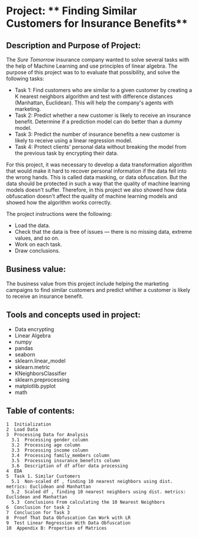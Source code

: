 # Project: ** Finding Similar Customers for Insurance Benefits**

## Description and Purpose of Project:

The *Sure Tomorrow* insurance company wanted to solve several tasks with the help of Machine Learning and use principles of linear algebra. The purpose of this project was to to evaluate that possibility, and solve the following tasks:

- Task 1: Find customers who are similar to a given customer by creating a K nearest neighbors algorithm and test with difference distances (Manhattan, Euclidean). This will help the company's agents with marketing.
- Task 2: Predict whether a new customer is likely to receive an insurance benefit. Determine if a prediction model can do better than a dummy model.
- Task 3: Predict the number of insurance benefits a new customer is likely to receive using a linear regression model.
- Task 4: Protect clients' personal data without breaking the model from the previous task by encrypting their data. 

For this project, it was necessary to develop a data transformation algorithm that would make it hard to recover personal information if the data fell into the wrong hands. This is called data masking, or data obfuscation. But the data should be protected in such a way that the quality of machine learning models doesn't suffer. Therefore, in this project we also showed how data obfuscation doesn't affect the quality of machine learning models and showed how the algorithm works correctly.

The project instructions were the following: 

- Load the data.
- Check that the data is free of issues — there is no missing data, extreme values, and so on.
- Work on each task.
- Draw conclusions.

## Business value:
The business value from this project include helping the marketing campaigns to find similar customers and predict whther a customer is likely to receive an insurance benefit.
## Tools and concepts used in project:
- Data encrypting
- Linear Algebra 
- numpy
- pandas
- seaborn
- sklearn.linear_model
- sklearn.metric
- KNeighborsClassifier
- sklearn.preprocessing
- matplotlib.pyplot
- math 

## Table of contents:
```
1  Initialization
2  Load Data
3  Processing Data for Analysis
  3.1  Processing gender column
  3.2  Processing age column
  3.3  Processing income column
  3.4  Processing family_members column
  3.5  Processing insurance_benefits column
  3.6  Description of df after data processing
4  EDA
5  Task 1. Similar Customers
  5.1  Non-scaled df , finding 10 nearest neighbors using dist. metrics: Euclidean and Manhattan
  5.2  Scaled df , finding 10 nearest neighbors using dist. metrics: Euclidean and Manhattan
  5.3  Conclusions From calculating the 10 Nearest Neighbors
6  Conclusion for task 2
7  Conclucion for Task 3
8  Proof That Data Obfuscation Can Work with LR
9  Test Linear Regression With Data Obfuscation
10  Appendix B: Properties of Matrices
```
